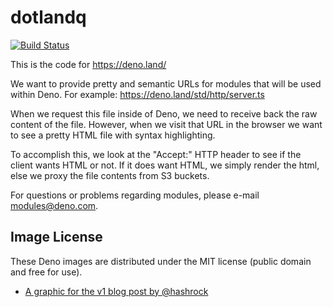 # dotlandq

[![Build Status](https://github.com/denoland/dotland/workflows/ci/badge.svg?branch=main&event=push)](https://github.com/denoland/dotland/actions)

This is the code for https://deno.land/

We want to provide pretty and semantic URLs for modules that will be used within
Deno. For example: https://deno.land/std/http/server.ts

When we request this file inside of Deno, we need to receive back the raw
content of the file. However, when we visit that URL in the browser we want to
see a pretty HTML file with syntax highlighting.

To accomplish this, we look at the "Accept:" HTTP header to see if the client
wants HTML or not. If it does want HTML, we simply render the html, else we
proxy the file contents from S3 buckets.

For questions or problems regarding modules, please e-mail modules@deno.com.

## Image License

These Deno images are distributed under the MIT license (public domain and free
for use).

- [A graphic for the v1 blog post by @hashrock](https://deno.land/images/artwork/v1.png)
